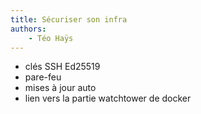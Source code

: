 ```yaml
---
title: Sécuriser son infra
authors:
    - Téo Haÿs
---
```


- clés SSH Ed25519
- pare-feu
- mises à jour auto
- lien vers la partie watchtower de docker